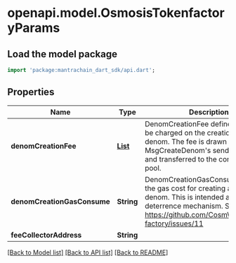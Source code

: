 # openapi.model.OsmosisTokenfactoryParams

## Load the model package
```dart
import 'package:mantrachain_dart_sdk/api.dart';
```

## Properties
Name | Type | Description | Notes
------------ | ------------- | ------------- | -------------
**denomCreationFee** | [**List<Coin>**](Coin.md) | DenomCreationFee defines the fee to be charged on the creation of a new denom. The fee is drawn from the MsgCreateDenom's sender account, and transferred to the community pool. | [optional] [default to const []]
**denomCreationGasConsume** | **String** | DenomCreationGasConsume defines the gas cost for creating a new denom. This is intended as a spam deterrence mechanism.  See: https://github.com/CosmWasm/token-factory/issues/11 | [optional] 
**feeCollectorAddress** | **String** |  | [optional] 

[[Back to Model list]](../README.md#documentation-for-models) [[Back to API list]](../README.md#documentation-for-api-endpoints) [[Back to README]](../README.md)


